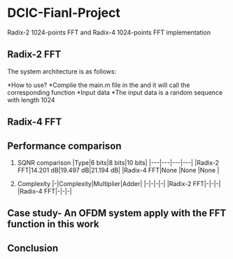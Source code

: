 # DCIC-Fianl-Project
Radix-2 1024-points FFT and Radix-4 1024-points FFT implementation
## Radix-2 FFT
The system architecture is as follows:

*How to use?
  *Complie the main.m file in the and it will call the corresponding function
*Input data
  *The input data is a random sequence with length 1024

## Radix-4 FFT

## Performance comparison
1. SQNR comparison
|Type|6 bits|8 bits|10 bits|
|---|---|---|---|
|Radix-2 FFT|14.201 dB|19.497 dB|21.194 dB|
|Radix-4 FFT|None |None |None |

2. Complexity
|-|Complexity|Multiplier|Adder|
|-|-|-|-|
|Radix-2 FFT|-|-|-|
|Radix-4 FFT|-|-|-|

## Case study- An OFDM system apply with the FFT function in this work

## Conclusion
